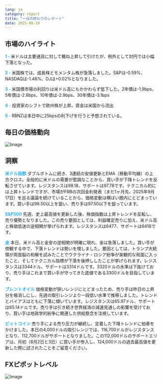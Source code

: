```yaml
---
lang: ja
category: report
title: "一日の終わりのレポート"
date: 2025-08-19
---
```



<h2>市場のハイライト</h2>
<strong style="color: #2caef7;">1 - </strong> 米ドルは主要通貨に対して概ね上昇して引けたが、例外として対円では小幅下落となった。

<strong style="color: #2caef7;">2 - </strong> 米国株では、成長株とモメンタム株が急落しました。S&Pは-0.59%、NASDAQは-1.46%、DJは+0.02%となりました。


<strong style="color: #2caef7;">3 - </strong> 米国債市場の利回りは米ドル高にもかかわらず低下した。2年債は-1.9bps、5年債は-2.8bps、10年債は-2.9bps、30年債は-3.1bps

<strong style="color: #2caef7;">4 - </strong> 投資家のシフトで欧州株が上昇、資金は米国から流出

<strong style="color: #2caef7;">5 - </strong> RBNZは本日中に25bpsの利下げを行うと予想されている。




<h2>毎日の価格動向</h2>
<img src="https://markleighedu.github.io/img/Aug-2025/19-Aug-2025/price.jpg" alt="Image"/>

<h2>洞察</h2>
<strong style="color: #2caef7;">米ドル指数</strong> ダブルボトムに続き、3連続の安値更新とEMA（移動平均線）の上方クロス。全般的に米ドルの需要が堅調なことから、買い手が下降トレンドを反転させています。レジスタンスは98.18、サポートは97.78です。テクニカル的には上昇トレンドですが、市場がFRBの次回金利発表（まだ1ヶ月先、2025年9月17日）を巡る議論を続けていることから、価格変動は横ばい圏内にとどまっています。買い手は98.50以上を狙い、売り手は97.50以下を狙っています。

<strong style="color: #2caef7;">S&P500</strong> 先週、史上最高値を更新した後、株価指数は上昇トレンドを反転し、売り優勢となりました。この売り要因としては、利益確定売りに加え、米ドル高と株価低迷の逆相関が挙げられます。レジスタンスは6477、サポートは6416です。

<strong style="color: #2caef7;">金</strong> 本日、米ドル高と金安の逆相関が明確に現れ、金は急落しました。買い手が傍観する中で、下落トレンドは勢いを増しました。要因としては、トランプ大統領が両首脳の和解を試みたことでウクライナ・ロシア紛争が楽観的な局面に入ったこと、そしてテクニカル指標が下落を後押ししたことが挙げられます。レジスタンスは3344ドル、サポートは3314ドルです。3320ドルの水準は下抜けており、売り手はこれまで買い手が守ってきた底値である3300ドルを目指しています。

<strong style="color: #2caef7;">ブレントオイル</strong> 価格変動が狭いレンジにとどまったため、売り手は昨日の上昇分を帳消しにし、先週の取引レンジより一段低い水準で推移しました。トレンドとバイアスはともに下落に傾いています。レジスタンスは65.97ドル、サポートは65.14ドルです。売り手は引き続き世界経済の減速見通しの影響を受けており、買い手は地政学的紛争に関連した供給懸念を注視しています。

<strong style="color: #2caef7;">ビットコイン</strong> 売り手による売り圧力が継続し、定着した下降トレンドに拍車をかけました。本日の4,000ドルの取引レンジでは、116,700ドルがレジスタンスとなり、112,700ドルがサポートとなりました。この112,000ドルのサポートエリアは、月初（8月2日と3日）に買い手が参入し、124,000ドルの過去最高値を更新した際に試されたことをご留意ください。



<h2>FXピボットレベル</h2>
<img src="https://markleighedu.github.io/img/Aug-2025/19-Aug-2025/pivot.jpg" alt="Image"/>